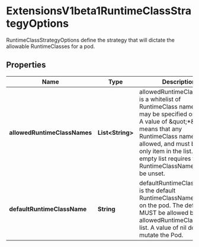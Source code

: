 

# ExtensionsV1beta1RuntimeClassStrategyOptions

RuntimeClassStrategyOptions define the strategy that will dictate the allowable RuntimeClasses for a pod.
## Properties

Name | Type | Description | Notes
------------ | ------------- | ------------- | -------------
**allowedRuntimeClassNames** | **List&lt;String&gt;** | allowedRuntimeClassNames is a whitelist of RuntimeClass names that may be specified on a pod. A value of \&quot;*\&quot; means that any RuntimeClass name is allowed, and must be the only item in the list. An empty list requires the RuntimeClassName field to be unset. | 
**defaultRuntimeClassName** | **String** | defaultRuntimeClassName is the default RuntimeClassName to set on the pod. The default MUST be allowed by the allowedRuntimeClassNames list. A value of nil does not mutate the Pod. |  [optional]



